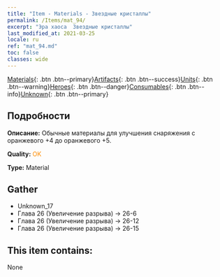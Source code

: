 ```yaml
---
title: "Item - Materials - Звездные кристаллы"
permalink: /Items/mat_94/
excerpt: "Эра хаоса  Звездные кристаллы"
last_modified_at: 2021-03-25
locale: ru
ref: "mat_94.md"
toc: false
classes: wide
---
```

 [Materials](/ru/Items/){: .btn .btn--primary}[Artifacts](/ru/Items/Artifacts/){: .btn .btn--success}[Units](/ru/Items/Units/){: .btn .btn--warning}[Heroes](/ru/Items/Heroes/){: .btn .btn--danger}[Consumables](/ru/Items/Consumables/){: .btn .btn--info}[Unknown](/ru/Items/Unknown/){: .btn .btn--primary}

## Подробности
 **Описание:** Обычные материалы для улучшения снаряжения c оранжевого +4 до оранжевого +5.

 **Quality:** <span style="color: #FF8C00">OK</span>

 **Type:** Material

## Gather

*    Unknown_17 
*    Глава 26 (Увеличение разрыва) -> 26-6 
*    Глава 26 (Увеличение разрыва) -> 26-12 
*    Глава 26 (Увеличение разрыва) -> 26-15 

## This item contains:

  None

